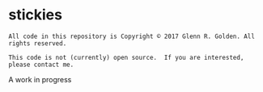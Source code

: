 # stickies

```
All code in this repository is Copyright © 2017 Glenn R. Golden. All rights reserved.

This code is not (currently) open source.  If you are interested, please contact me.
```

A work in progress
